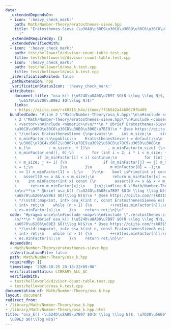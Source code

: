 ```yaml
---
data:
  _extendedDependsOn:
  - icon: ':heavy_check_mark:'
    path: Math/Number-Theory/eratosthenes-sieve.hpp
    title: "Eratosthenes-Sieve (\u30A8\u30E9\u30C8\u30B9\u30C6\u30CD\u30B9\u306E\u7BE9\
      )"
  _extendedRequiredBy: []
  _extendedVerifiedWith:
  - icon: ':heavy_check_mark:'
    path: test/helloworld/divisor-count-table.test.cpp
    title: test/helloworld/divisor-count-table.test.cpp
  - icon: ':heavy_check_mark:'
    path: test/helloworld/osa_k.test.cpp
    title: test/helloworld/osa_k.test.cpp
  _isVerificationFailed: false
  _pathExtension: hpp
  _verificationStatusIcon: ':heavy_check_mark:'
  attributes:
    document_title: "osa_k() (\u524D\u8A08\u7B97 $O(N \\log \\log N)$, \u7D20\u56E0\
      \u6570\u5206\u89E3 $O(\\log N)$)"
    links:
    - https://qiita.com/rsk0315_h4x/items/ff3b542a4468679fb409
  bundledCode: "#line 2 \"Math/Number-Theory/osa_k.hpp\"\n\n#include <map>\n\n#line\
    \ 2 \"Math/Number-Theory/eratosthenes-sieve.hpp\"\n#include <cassert>\n#include\
    \ <vector>\n#include <numeric>\n\n/**\n * @brief Eratosthenes-Sieve (\u30A8\u30E9\
    \u30C8\u30B9\u30C6\u30CD\u30B9\u306E\u7BE9)\n * @see https://qiita.com/rsk0315_h4x/items/ff3b542a4468679fb409\n\
    \ */\nclass EratosthenesSieve {\nprivate:\n    int m_size;\n    std::vector<int>\
    \ m_minFactor;\n\npublic:\n    EratosthenesSieve() = default;\n\n    //! [0, n]\
    \ \u306E\u7BC4\u56F2\u3067\u7BE9\u3092\u69CB\u7BC9\u3059\u308B\n    explicit EratosthenesSieve(int\
    \ n_)\n        : m_size(n_ + 1)\n        , m_minFactor(m_size) {\n        std::iota(m_minFactor.begin(),\
    \ m_minFactor.end(), 0);\n        for (int i = 2; i * i < m_size; ++i) {\n   \
    \         if (m_minFactor[i] < i) continue;\n            for (int j = i * i; j\
    \ < m_size; j += i) {\n                if (m_minFactor[j] == j) m_minFactor[j]\
    \ = i;\n            }\n        }\n        m_minFactor[0] = -1;\n        if (n_\
    \ >= 1) m_minFactor[1] = -1;\n    }\n\n    bool isPrime(int x) const {\n     \
    \   assert(0 <= x && x < m_size);\n        return m_minFactor[x] == x;\n    }\n\
    \n    int minFactor(int x) const {\n        assert(0 <= x && x < m_size);\n  \
    \      return m_minFactor[x];\n    }\n};\n#line 6 \"Math/Number-Theory/osa_k.hpp\"\
    \n\n/**\n * @brief osa_k() (\u524D\u8A08\u7B97 $O(N \\log \\log N)$, \u7D20\u56E0\
    \u6570\u5206\u89E3 $O(\\log N)$)\n * @see https://qiita.com/rsk0315_h4x/items/ff3b542a4468679fb409\n\
    \ */\nstd::map<int, int> osa_k(int n, const EratosthenesSieve& es) {\n    std::map<int,\
    \ int> ret;\n    while (n > 1) {\n        ++ret[es.minFactor(n)];\n        n /=\
    \ es.minFactor(n);\n    }\n    return ret;\n}\n"
  code: "#pragma once\n\n#include <map>\n\n#include \"./eratosthenes-sieve.hpp\"\n\
    \n/**\n * @brief osa_k() (\u524D\u8A08\u7B97 $O(N \\log \\log N)$, \u7D20\u56E0\
    \u6570\u5206\u89E3 $O(\\log N)$)\n * @see https://qiita.com/rsk0315_h4x/items/ff3b542a4468679fb409\n\
    \ */\nstd::map<int, int> osa_k(int n, const EratosthenesSieve& es) {\n    std::map<int,\
    \ int> ret;\n    while (n > 1) {\n        ++ret[es.minFactor(n)];\n        n /=\
    \ es.minFactor(n);\n    }\n    return ret;\n}\n"
  dependsOn:
  - Math/Number-Theory/eratosthenes-sieve.hpp
  isVerificationFile: false
  path: Math/Number-Theory/osa_k.hpp
  requiredBy: []
  timestamp: '2020-10-25 20:18:22+09:00'
  verificationStatus: LIBRARY_ALL_AC
  verifiedWith:
  - test/helloworld/divisor-count-table.test.cpp
  - test/helloworld/osa_k.test.cpp
documentation_of: Math/Number-Theory/osa_k.hpp
layout: document
redirect_from:
- /library/Math/Number-Theory/osa_k.hpp
- /library/Math/Number-Theory/osa_k.hpp.html
title: "osa_k() (\u524D\u8A08\u7B97 $O(N \\log \\log N)$, \u7D20\u56E0\u6570\u5206\
  \u89E3 $O(\\log N)$)"
---
```

